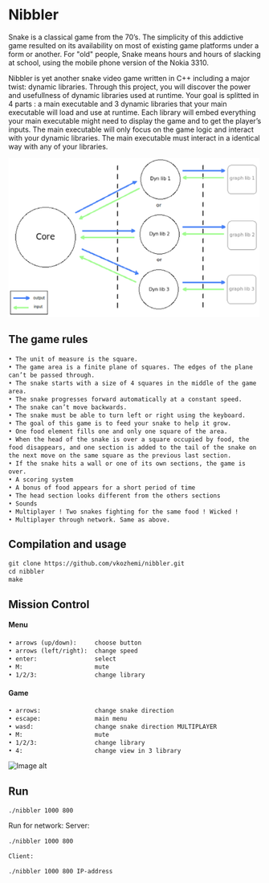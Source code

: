 # Nibbler

Snake is a classical game from the 70’s. The simplicity of this addictive game resulted
on its availability on most of existing game platforms under a form or another. For "old"
people, Snake means hours and hours of slacking at school, using the mobile phone version of the Nokia 3310.

Nibbler is yet another snake video game written in C++ including a major twist: dynamic
libraries. Through this project, you will discover the power and usefullness of dynamic
libraries used at runtime. Your goal is splitted in 4 parts : a main executable and 3
dynamic libraries that your main executable will load and use at runtime. Each library
will embed everything your main executable might need to display the game and to get
the player’s inputs. The main executable will only focus on the game logic and interact
with your dynamic libraries. The main executable must interact in a identical way with
any of your libraries.

<img src="https://github.com/vkozhemi/nibbler/raw/master/img/architecture.png" width="500">

## The game rules

	• The unit of measure is the square.
	• The game area is a finite plane of squares. The edges of the plane can’t be passed through.
	• The snake starts with a size of 4 squares in the middle of the game area. 
	• The snake progresses forward automatically at a constant speed.
	• The snake can’t move backwards.
	• The snake must be able to turn left or right using the keyboard.
	• The goal of this game is to feed your snake to help it grow.
	• One food element fills one and only one square of the area.
	• When the head of the snake is over a square occupied by food, the food disappears, and one section is added to the tail of the snake on the next move on the same square as the previous last section.
	• If the snake hits a wall or one of its own sections, the game is over.
	• A scoring system
	• A bonus of food appears for a short period of time
	• The head section looks different from the others sections
	• Sounds 
	• Multiplayer ! Two snakes fighting for the same food ! Wicked ! 
	• Multiplayer through network. Same as above. 

## Compilation and usage

	git clone https://github.com/vkozhemi/nibbler.git
	cd nibbler
	make

## Mission Control

#### Menu
	• arrows (up/down):		choose button
	• arrows (left/right):	change speed
	• enter:				select
	• M:					mute
	• 1/2/3:				change library

#### Game
	• arrows:				change snake direction
	• escape:				main menu
	• wasd:					change snake direction MULTIPLAYER
	• M:					mute
	• 1/2/3:				change library
	• 4:					change view in 3 library
![Image alt](https://github.com/vkozhemi/nibbler/raw/master/img/nibbler2.gif)

## Run
```
./nibbler 1000 800
```

Run for network:
	Server:
```
./nibbler 1000 800
```
	Client:
```
./nibbler 1000 800 IP-address
```
